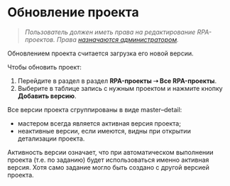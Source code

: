 # Обновление проекта

> *Пользователь должен иметь права на редактирование RPA-проектов. Права [назначаются администратором](https://docs.primo-rpa.ru/primo-rpa/orchestrator/settings/users/roles).*

Обновлением проекта считается загрузка его новой версии. 

Чтобы обновить проект:
1. Перейдите в раздел в раздел **RPA-проекты ➝ Все RPA-проекты**.
2. Выберите в таблице запись с нужным проектом и нажмите кнопку **Добавить версию**. 

Все версии проекта сгруппированы в виде master–detail: 
* мастером всегда является активная версия проекта;
* неактивные версии, если имеются, видны при открытии детализации проекта. 

Активность версии означает, что при автоматическом выполнении проекта (т.е. по заданию) будет использоваться именно активная версия. Хотя само задание могло быть создано с другой версией проекта.
